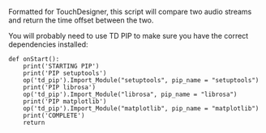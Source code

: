 Formatted for TouchDesigner, this script will compare two audio streams and return the time offset between the two.

You will probably need to use TD PIP to make sure you have the correct dependencies installed:

```
def onStart():
	print('STARTING PIP')
	print('PIP setuptools')
	op('td_pip').Import_Module("setuptools", pip_name = "setuptools")
	print('PIP librosa')
	op('td_pip').Import_Module("librosa", pip_name = "librosa")
	print('PIP matplotlib')
	op('td_pip').Import_Module("matplotlib", pip_name = "matplotlib")
	print('COMPLETE')
	return
```
